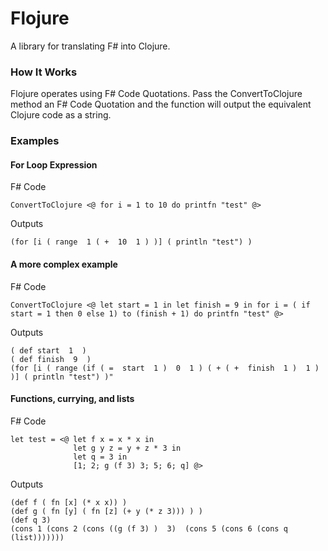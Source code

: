 Flojure
====================

A library for translating F# into Clojure.

### How It Works
Flojure operates using F# Code Quotations.  Pass the ConvertToClojure method an F# Code Quotation and the function will output the equivalent Clojure code as a string.


### Examples

#### For Loop Expression
F# Code

    ConvertToClojure <@ for i = 1 to 10 do printfn "test" @> 
    
Outputs

    (for [i ( range  1 ( +  10  1 ) )] ( println "test") )
    
    
#### A more complex example
F# Code

    ConvertToClojure <@ let start = 1 in let finish = 9 in for i = ( if start = 1 then 0 else 1) to (finish + 1) do printfn "test" @>
    
Outputs

    ( def start  1  )
    ( def finish  9  )
    (for [i ( range (if ( =  start  1 )  0  1 ) ( + ( +  finish  1 )  1 ) )] ( println "test") )"


#### Functions, currying, and lists
F# Code

    let test = <@ let f x = x * x in 
                  let g y z = y + z * 3 in 
                  let q = 3 in 
                  [1; 2; g (f 3) 3; 5; 6; q] @>

Outputs

    (def f ( fn [x] (* x x)) )
    (def g ( fn [y] ( fn [z] (+ y (* z 3))) ) )
    (def q 3)
    (cons 1 (cons 2 (cons ((g (f 3) )  3)  (cons 5 (cons 6 (cons q (list)))))))
